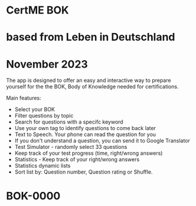 # CertME BOK
# based from Leben in Deutschland
# 
# November 2023
The app is designed to offer an easy and interactive way to prepare yourself for the the BOK, Body of Knowledge needed for certifications.

Main features:
- Select your BOK
- Filter questions by topic
- Search for questions with a specifc keyword
- Use your own tag to identify questions to come back later
- Text to Speech. Your phone can read the question for you
- If you don't understand a question, you can send it to Google Translator
- Test Simulator - randomly select 33 questions
- Keep track of your test progress (time, right/wrong answers)
- Statistics - Keep track of your right/wrong answers
- Statistics dynamic lists
- Sort list by: Question number, Question rating or Shuffle.

# BOK-0000

